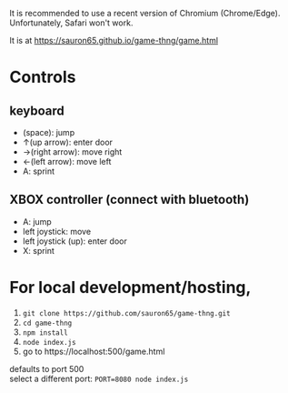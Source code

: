 It is recommended to use a recent version of Chromium (Chrome/Edge). Unfortunately, Safari won't work.

It is at https://sauron65.github.io/game-thng/game.html

# Controls

## keyboard

- (space): jump
- ↑(up arrow): enter door
- →(right arrow): move right
- ←(left arrow): move left
- A: sprint

## XBOX controller (connect with bluetooth)

- A: jump
- left joystick: move
- left joystick (up): enter door
- X: sprint


# For local development/hosting,

1. ```git clone https://github.com/sauron65/game-thng.git```
2. ```cd game-thng```
3. ```npm install```
4. ```node index.js```
5. go to https://localhost:500/game.html

defaults to port 500 <br/>
select a different port:
```PORT=8080 node index.js```